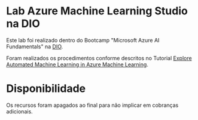  # Lab Azure Machine Learning Studio na DIO

Este lab foi realizado dentro do Bootcamp "Microsoft Azure AI Fundamentals" na [DIO](web.dio.me).

Foram realizados os procedimentos conforme descritos no Tutorial [Explore Automated Machine Learning in Azure Machine Learning](https://microsoftlearning.github.io/mslearn-ai-fundamentals/Instructions/Labs/01-machine-learning.html).

# Disponibilidade

Os recursos foram apagados ao final para não implicar em cobranças adicionais.

